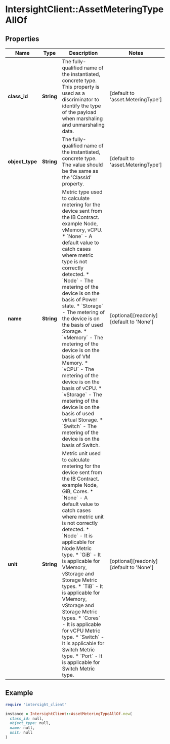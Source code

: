 # IntersightClient::AssetMeteringTypeAllOf

## Properties

| Name | Type | Description | Notes |
| ---- | ---- | ----------- | ----- |
| **class_id** | **String** | The fully-qualified name of the instantiated, concrete type. This property is used as a discriminator to identify the type of the payload when marshaling and unmarshaling data. | [default to &#39;asset.MeteringType&#39;] |
| **object_type** | **String** | The fully-qualified name of the instantiated, concrete type. The value should be the same as the &#39;ClassId&#39; property. | [default to &#39;asset.MeteringType&#39;] |
| **name** | **String** | Metric type used to calculate metering for the device sent from the IB Contract. example  Node, vMemory, vCPU. * &#x60;None&#x60; - A default value to catch cases where metric type is not correctly detected. * &#x60;Node&#x60; - The metering of the device is on the basis of Power state. * &#x60;Storage&#x60; - The metering of the device is on the basis of used Storage. * &#x60;vMemory&#x60; - The metering of the device is on the basis of VM Memory. * &#x60;vCPU&#x60; - The metering of the device is on the basis of vCPU. * &#x60;vStorage&#x60; - The metering of the device is on the basis of used virtual Storage. * &#x60;Switch&#x60; - The metering of the device is on the basis of Switch. | [optional][readonly][default to &#39;None&#39;] |
| **unit** | **String** | Metric unit used to calculate metering for the device sent from the IB Contract. example  Node, GiB, Cores. * &#x60;None&#x60; - A default value to catch cases where metric unit is not correctly detected. * &#x60;Node&#x60; - It is applicable for Node Metric type. * &#x60;GiB&#x60; - It is applicable for VMemory, vStorage and Storage Metric types. * &#x60;TiB&#x60; - It is applicable for VMemory, vStorage and Storage Metric types. * &#x60;Cores&#x60; - It is applicable for vCPU Metric type. * &#x60;Switch&#x60; - It is applicable for Switch Metric type. * &#x60;Port&#x60; - It is applicable for Switch Metric type. | [optional][readonly][default to &#39;None&#39;] |

## Example

```ruby
require 'intersight_client'

instance = IntersightClient::AssetMeteringTypeAllOf.new(
  class_id: null,
  object_type: null,
  name: null,
  unit: null
)
```

